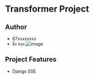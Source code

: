 # Transformer Project

## Author
* 67xxxxxxxx
* ชื่อ สกุล
![image](https://avatars.githubusercontent.com/u/14191898?v=4)

## Project Features
* Django SSE
